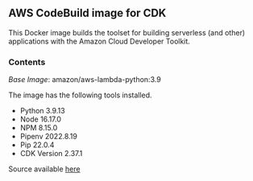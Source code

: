 ## AWS CodeBuild image for CDK

This Docker image builds the toolset for building serverless (and other) applications with the Amazon Cloud Developer Toolkit.

### Contents

_Base Image_: amazon/aws-lambda-python:3.9

The image has the following tools installed.

- Python 3.9.13
- Node 16.17.0
- NPM 8.15.0
- Pipenv 2022.8.19
- Pip 22.0.4
- CDK Version 2.37.1

Source available [here](https://github.com/learncloudops/cdk-build-image)